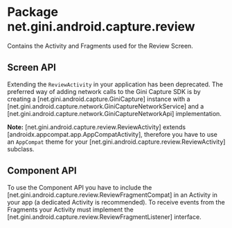 # Package net.gini.android.capture.review

Contains the Activity and Fragments used for the Review Screen.

## Screen API

Extending the `ReviewActivity` in your application has been deprecated. The preferred way of adding network calls to the Gini Capture SDK
is by creating a [net.gini.android.capture.GiniCapture] instance with a [net.gini.android.capture.network.GiniCaptureNetworkService] and a
[net.gini.android.capture.network.GiniCaptureNetworkApi] implementation.

**Note:** [net.gini.android.capture.review.ReviewActivity] extends [androidx.appcompat.app.AppCompatActivity], therefore you have to use an
`AppCompat` theme for your [net.gini.android.capture.review.ReviewActivity] subclass.

## Component API

To use the Component API you have to include the [net.gini.android.capture.review.ReviewFragmentCompat] 
in an Activity in your app (a dedicated Activity is recommended). To receive events from the Fragments 
your Activity must implement the [net.gini.android.capture.review.ReviewFragmentListener] interface.

